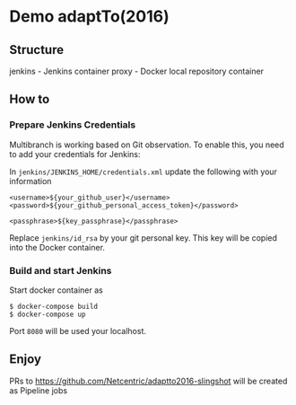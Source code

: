 
# Demo adaptTo(2016)

## Structure

jenkins - Jenkins container
proxy - Docker local repository container

## How to

### Prepare Jenkins Credentials
Multibranch is working based on Git observation. To enable this, you need to add your credentials for Jenkins:

In `jenkins/JENKINS_HOME/credentials.xml` update the following with your information

	<username>${your_github_user}</username>
	<password>${your_github_personal_access_token}</password>

	<passphrase>${key_passphrase}</passphrase>

Replace `jenkins/id_rsa` by your git personal key. This key will be copied into the Docker container.

### Build and start Jenkins 
Start docker container as

    $ docker-compose build
    $ docker-compose up
 
Port `8080` will be used your localhost.

## Enjoy

PRs to https://github.com/Netcentric/adaptto2016-slingshot will be created as Pipeline jobs
